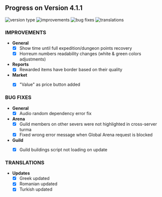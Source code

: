 ## Progress on Version 4.1.1

![version type](https://img.shields.io/badge/version-beta-yellow.svg?style=flat-square)
![improvements](https://img.shields.io/badge/improvements-3-green.svg?style=flat-square) ![bug fixes](https://img.shields.io/badge/bug%20fixes-4-red.svg?style=flat-square) ![translations](https://img.shields.io/badge/translations-3-blue.svg?style=flat-square)

### IMPROVEMENTS
- **General**
	- [x] Show time until full expedition/dungeon points recovery
	- [x] Horreum numbers readability changes (white & green colors adjustments)
- **Reports**
	- [x] Rewarded items have border based on their quality
- **Market**
	- [x] "Value" as price button added


### BUG FIXES
- **General**
	- [x] Audio random dependency error fix
- **Arena**
	- [x] Guild members on other severs were not highlighted in cross-server turma
	- [x] Fixed wrong error message when Global Arena request is blocked
- **Guild**
	- [x] Guild buildings script not loading on update


### TRANSLATIONS
-  **Updates**
	- [x] Greek updated
	- [x] Romanian updated
	- [x] Turkish updated
